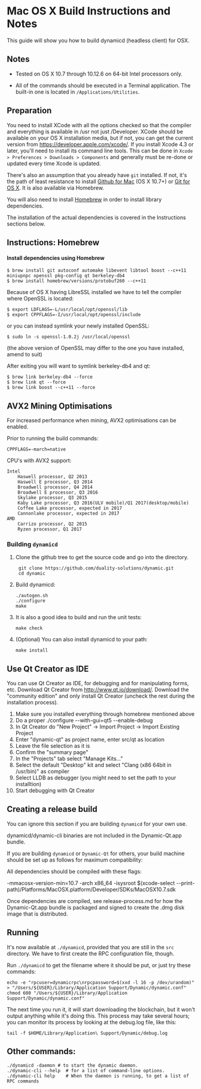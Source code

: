 Mac OS X Build Instructions and Notes
====================================
This guide will show you how to build dynamicd (headless client) for OSX.

Notes
-----

* Tested on OS X 10.7 through 10.12.6 on 64-bit Intel processors only.

* All of the commands should be executed in a Terminal application. The
built-in one is located in `/Applications/Utilities`.

Preparation
-----------

You need to install XCode with all the options checked so that the compiler
and everything is available in /usr not just /Developer. XCode should be
available on your OS X installation media, but if not, you can get the
current version from https://developer.apple.com/xcode/. If you install
Xcode 4.3 or later, you'll need to install its command line tools. This can
be done in `Xcode > Preferences > Downloads > Components` and generally must
be re-done or updated every time Xcode is updated.

There's also an assumption that you already have `git` installed. If
not, it's the path of least resistance to install [Github for Mac](https://mac.github.com/)
(OS X 10.7+) or
[Git for OS X](https://code.google.com/p/git-osx-installer/). It is also
available via Homebrew.

You will also need to install [Homebrew](http://brew.sh) in order to install library
dependencies.

The installation of the actual dependencies is covered in the Instructions
sections below.

Instructions: Homebrew
----------------------

#### Install dependencies using Homebrew

    $ brew install git autoconf automake libevent libtool boost --c++11 miniupnpc openssl pkg-config qt berkeley-db4
    $ brew install homebrew/versions/protobuf260 --c++11
    

Because of OS X having LibreSSL installed we have to tell the compiler where OpenSSL is located:

    $ export LDFLAGS=-L/usr/local/opt/openssl/lib
    $ export CPPFLAGS=-I/usr/local/opt/openssl/include
    
or you can instead symlink your newly installed OpenSSL:

    $ sudo ln -s openssl-1.0.2j /usr/local/openssl

(the above version of OpenSSL may differ to the one you have installed, amend to suit)

After exiting you will want to symlink berkeley-db4 and qt:

    $ brew link berkeley-db4 --force
    $ brew link qt --force
    $ brew link boost --c++11 --force    

AVX2 Mining Optimisations
-------------------------
For increased performance when mining, AVX2 optimisations can be enabled. 

Prior to running the build commands:

    CPPFLAGS=-march=native
    
CPU's with AVX2 support:

    Intel
        Haswell processor, Q2 2013
        Haswell E processor, Q3 2014
        Broadwell processor, Q4 2014
        Broadwell E processor, Q3 2016
        Skylake processor, Q3 2015
        Kaby Lake processor, Q3 2016(ULV mobile)/Q1 2017(desktop/mobile)
        Coffee Lake processor, expected in 2017
        Cannonlake processor, expected in 2017
    AMD
        Carrizo processor, Q2 2015
        Ryzen processor, Q1 2017
        
### Building `dynamicd`

1. Clone the github tree to get the source code and go into the directory.

        git clone https://github.com/duality-solutions/dynamic.git
        cd dynamic

2.  Build dynamicd:

        ./autogen.sh
        ./configure
        make

3.  It is also a good idea to build and run the unit tests:

        make check

4.  (Optional) You can also install dynamicd to your path:

        make install

Use Qt Creator as IDE
------------------------
You can use Qt Creator as IDE, for debugging and for manipulating forms, etc.
Download Qt Creator from http://www.qt.io/download/. Download the "community edition" and only install Qt Creator (uncheck the rest during the installation process).

1. Make sure you installed everything through homebrew mentioned above 
2. Do a proper ./configure --with-gui=qt5 --enable-debug
3. In Qt Creator do "New Project" -> Import Project -> Import Existing Project
4. Enter "dynamic-qt" as project name, enter src/qt as location
5. Leave the file selection as it is
6. Confirm the "summary page"
7. In the "Projects" tab select "Manage Kits..."
8. Select the default "Desktop" kit and select "Clang (x86 64bit in /usr/bin)" as compiler
9. Select LLDB as debugger (you might need to set the path to your installtion)
10. Start debugging with Qt Creator

Creating a release build
------------------------
You can ignore this section if you are building `dynamicd` for your own use.

dynamicd/dynamic-cli binaries are not included in the Dynamic-Qt.app bundle.

If you are building `dynamicd` or `Dynamic-Qt` for others, your build machine should be set up
as follows for maximum compatibility:

All dependencies should be compiled with these flags:

 -mmacosx-version-min=10.7
 -arch x86_64
 -isysroot $(xcode-select --print-path)/Platforms/MacOSX.platform/Developer/SDKs/MacOSX10.7.sdk

Once dependencies are compiled, see release-process.md for how the Dynamic-Qt.app
bundle is packaged and signed to create the .dmg disk image that is distributed.

Running
-------

It's now available at `./dynamicd`, provided that you are still in the `src`
directory. We have to first create the RPC configuration file, though.

Run `./dynamicd` to get the filename where it should be put, or just try these
commands:

    echo -e "rpcuser=dynamicrpc\nrpcpassword=$(xxd -l 16 -p /dev/urandom)" > "/Users/${USER}/Library/Application Support/Dynamic/dynamic.conf"
    chmod 600 "/Users/${USER}/Library/Application Support/Dynamic/dynamic.conf"

The next time you run it, it will start downloading the blockchain, but it won't
output anything while it's doing this. This process may take several hours;
you can monitor its process by looking at the debug.log file, like this:

    tail -f $HOME/Library/Application\ Support/Dynamic/debug.log

Other commands:
-------

    ./dynamicd -daemon # to start the dynamic daemon.
    ./dynamic-cli --help  # for a list of command-line options.
    ./dynamic-cli help    # When the daemon is running, to get a list of RPC commands
